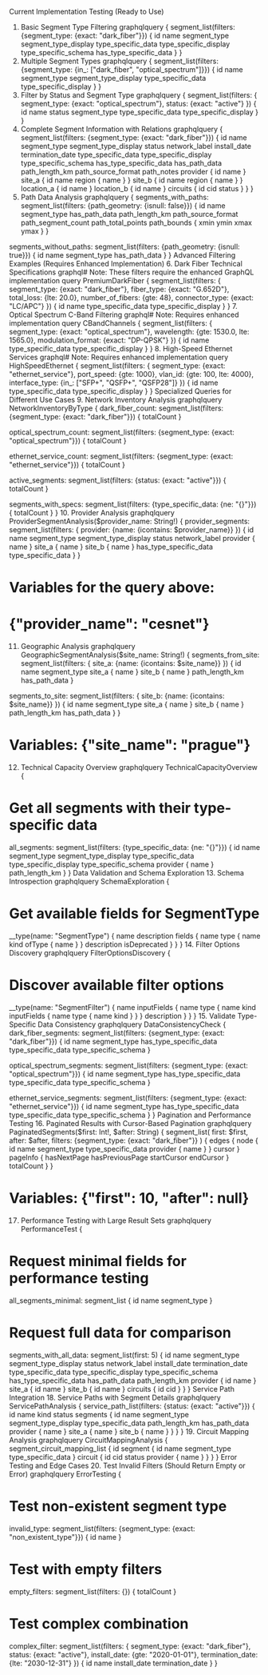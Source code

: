 Current Implementation Testing (Ready to Use)
1. Basic Segment Type Filtering
graphqlquery {
  segment_list(filters: {segment_type: {exact: "dark_fiber"}}) {
    id
    name
    segment_type
    segment_type_display
    type_specific_data
    type_specific_display
    type_specific_schema
    has_type_specific_data
  }
}
2. Multiple Segment Types
graphqlquery {
  segment_list(filters: {segment_type: {in_: ["dark_fiber", "optical_spectrum"]}}) {
    id
    name
    segment_type
    segment_type_display
    type_specific_data
    type_specific_display
  }
}
3. Filter by Status and Segment Type
graphqlquery {
  segment_list(filters: {
    segment_type: {exact: "optical_spectrum"},
    status: {exact: "active"}
  }) {
    id
    name
    status
    segment_type
    type_specific_data
    type_specific_display
  }
}
4. Complete Segment Information with Relations
graphqlquery {
  segment_list(filters: {segment_type: {exact: "dark_fiber"}}) {
    id
    name
    segment_type
    segment_type_display
    status
    network_label
    install_date
    termination_date
    type_specific_data
    type_specific_display
    type_specific_schema
    has_type_specific_data
    has_path_data
    path_length_km
    path_source_format
    path_notes
    provider {
      id
      name
    }
    site_a {
      id
      name
      region {
        name
      }
    }
    site_b {
      id
      name
      region {
        name
      }
    }
    location_a {
      id
      name
    }
    location_b {
      id
      name
    }
    circuits {
      id
      cid
      status
    }
  }
}
5. Path Data Analysis
graphqlquery {
  segments_with_paths: segment_list(filters: {path_geometry: {isnull: false}}) {
    id
    name
    segment_type
    has_path_data
    path_length_km
    path_source_format
    path_segment_count
    path_total_points
    path_bounds {
      xmin
      ymin
      xmax
      ymax
    }
  }
  
  segments_without_paths: segment_list(filters: {path_geometry: {isnull: true}}) {
    id
    name
    segment_type
    has_path_data
  }
}
Advanced Filtering Examples (Requires Enhanced Implementation)
6. Dark Fiber Technical Specifications
graphql# Note: These filters require the enhanced GraphQL implementation
query PremiumDarkFiber {
  segment_list(filters: {
    segment_type: {exact: "dark_fiber"},
    fiber_type: {exact: "G.652D"},
    total_loss: {lte: 20.0},
    number_of_fibers: {gte: 48},
    connector_type: {exact: "LC/APC"}
  }) {
    id
    name
    type_specific_data
    type_specific_display
  }
}
7. Optical Spectrum C-Band Filtering
graphql# Note: Requires enhanced implementation
query CBandChannels {
  segment_list(filters: {
    segment_type: {exact: "optical_spectrum"},
    wavelength: {gte: 1530.0, lte: 1565.0},
    modulation_format: {exact: "DP-QPSK"}
  }) {
    id
    name
    type_specific_data
    type_specific_display
  }
}
8. High-Speed Ethernet Services
graphql# Note: Requires enhanced implementation
query HighSpeedEthernet {
  segment_list(filters: {
    segment_type: {exact: "ethernet_service"},
    port_speed: {gte: 1000},
    vlan_id: {gte: 100, lte: 4000},
    interface_type: {in_: ["SFP+", "QSFP+", "QSFP28"]}
  }) {
    id
    name
    type_specific_data
    type_specific_display
  }
}
Specialized Queries for Different Use Cases
9. Network Inventory Analysis
graphqlquery NetworkInventoryByType {
  dark_fiber_count: segment_list(filters: {segment_type: {exact: "dark_fiber"}}) {
    totalCount
  }
  
  optical_spectrum_count: segment_list(filters: {segment_type: {exact: "optical_spectrum"}}) {
    totalCount
  }
  
  ethernet_service_count: segment_list(filters: {segment_type: {exact: "ethernet_service"}}) {
    totalCount
  }
  
  active_segments: segment_list(filters: {status: {exact: "active"}}) {
    totalCount
  }
  
  segments_with_specs: segment_list(filters: {type_specific_data: {ne: "{}"}}) {
    totalCount
  }
}
10. Provider Analysis
graphqlquery ProviderSegmentAnalysis($provider_name: String!) {
  provider_segments: segment_list(filters: {
    provider: {name: {icontains: $provider_name}}
  }) {
    id
    name
    segment_type
    segment_type_display
    status
    network_label
    provider {
      name
    }
    site_a {
      name
    }
    site_b {
      name
    }
    has_type_specific_data
    type_specific_data
  }
}

# Variables for the query above:
# {"provider_name": "cesnet"}
11. Geographic Analysis
graphqlquery GeographicSegmentAnalysis($site_name: String!) {
  segments_from_site: segment_list(filters: {
    site_a: {name: {icontains: $site_name}}
  }) {
    id
    name
    segment_type
    site_a { name }
    site_b { name }
    path_length_km
    has_path_data
  }
  
  segments_to_site: segment_list(filters: {
    site_b: {name: {icontains: $site_name}}
  }) {
    id
    name
    segment_type
    site_a { name }
    site_b { name }
    path_length_km
    has_path_data
  }
}

# Variables: {"site_name": "prague"}
12. Technical Capacity Overview
graphqlquery TechnicalCapacityOverview {
  # Get all segments with their type-specific data
  all_segments: segment_list(filters: {type_specific_data: {ne: "{}"}}) {
    id
    name
    segment_type
    segment_type_display
    type_specific_data
    type_specific_display
    type_specific_schema
    provider {
      name
    }
    path_length_km
  }
}
Data Validation and Schema Exploration
13. Schema Introspection
graphqlquery SchemaExploration {
  # Get available fields for SegmentType
  __type(name: "SegmentType") {
    name
    description
    fields {
      name
      type {
        name
        kind
        ofType {
          name
        }
      }
      description
      isDeprecated
    }
  }
}
14. Filter Options Discovery
graphqlquery FilterOptionsDiscovery {
  # Discover available filter options
  __type(name: "SegmentFilter") {
    name
    inputFields {
      name
      type {
        name
        kind
        inputFields {
          name
          type {
            name
            kind
          }
        }
      }
      description
    }
  }
}
15. Validate Type-Specific Data Consistency
graphqlquery DataConsistencyCheck {
  dark_fiber_segments: segment_list(filters: {segment_type: {exact: "dark_fiber"}}) {
    id
    name
    segment_type
    has_type_specific_data
    type_specific_data
    type_specific_schema
  }
  
  optical_spectrum_segments: segment_list(filters: {segment_type: {exact: "optical_spectrum"}}) {
    id
    name
    segment_type
    has_type_specific_data
    type_specific_data
    type_specific_schema
  }
  
  ethernet_service_segments: segment_list(filters: {segment_type: {exact: "ethernet_service"}}) {
    id
    name
    segment_type
    has_type_specific_data
    type_specific_data
    type_specific_schema
  }
}
Pagination and Performance Testing
16. Paginated Results with Cursor-Based Pagination
graphqlquery PaginatedSegments($first: Int!, $after: String) {
  segment_list(
    first: $first,
    after: $after,
    filters: {segment_type: {exact: "dark_fiber"}}
  ) {
    edges {
      node {
        id
        name
        segment_type
        type_specific_data
        provider {
          name
        }
      }
      cursor
    }
    pageInfo {
      hasNextPage
      hasPreviousPage
      startCursor
      endCursor
    }
    totalCount
  }
}

# Variables: {"first": 10, "after": null}
17. Performance Testing with Large Result Sets
graphqlquery PerformanceTest {
  # Request minimal fields for performance testing
  all_segments_minimal: segment_list {
    id
    name
    segment_type
  }
  
  # Request full data for comparison
  segments_with_all_data: segment_list(first: 5) {
    id
    name
    segment_type
    segment_type_display
    status
    network_label
    install_date
    termination_date
    type_specific_data
    type_specific_display
    type_specific_schema
    has_type_specific_data
    has_path_data
    path_length_km
    provider {
      id
      name
    }
    site_a {
      id
      name
    }
    site_b {
      id
      name
    }
    circuits {
      id
      cid
    }
  }
}
Service Path Integration
18. Service Paths with Segment Details
graphqlquery ServicePathAnalysis {
  service_path_list(filters: {status: {exact: "active"}}) {
    id
    name
    kind
    status
    segments {
      id
      name
      segment_type
      segment_type_display
      type_specific_data
      path_length_km
      has_path_data
      provider {
        name
      }
      site_a {
        name
      }
      site_b {
        name
      }
    }
  }
}
19. Circuit Mapping Analysis
graphqlquery CircuitMappingAnalysis {
  segment_circuit_mapping_list {
    id
    segment {
      id
      name
      segment_type
      type_specific_data
    }
    circuit {
      id
      cid
      status
      provider {
        name
      }
    }
  }
}
Error Testing and Edge Cases
20. Test Invalid Filters (Should Return Empty or Error)
graphqlquery ErrorTesting {
  # Test non-existent segment type
  invalid_type: segment_list(filters: {segment_type: {exact: "non_existent_type"}}) {
    id
    name
  }
  
  # Test with empty filters
  empty_filters: segment_list(filters: {}) {
    totalCount
  }
  
  # Test complex combination
  complex_filter: segment_list(filters: {
    segment_type: {exact: "dark_fiber"},
    status: {exact: "active"},
    install_date: {gte: "2020-01-01"},
    termination_date: {lte: "2030-12-31"}
  }) {
    id
    name
    install_date
    termination_date
  }
}
